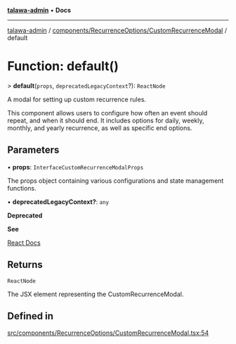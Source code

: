 [**talawa-admin**](../../../../README.md) • **Docs**

***

[talawa-admin](../../../../modules.md) / [components/RecurrenceOptions/CustomRecurrenceModal](../README.md) / default

# Function: default()

\> **default**(`props`, `deprecatedLegacyContext`?): `ReactNode`

A modal for setting up custom recurrence rules.

This component allows users to configure how often an event should repeat, and
when it should end. It includes options for daily, weekly, monthly, and yearly
recurrence, as well as specific end options.

## Parameters

• **props**: `InterfaceCustomRecurrenceModalProps`

The props object containing various configurations and state management functions.

• **deprecatedLegacyContext?**: `any`

**Deprecated**

**See**

[React Docs](https://legacy.reactjs.org/docs/legacy-context.html#referencing-context-in-lifecycle-methods)

## Returns

`ReactNode`

The JSX element representing the CustomRecurrenceModal.

## Defined in

[src/components/RecurrenceOptions/CustomRecurrenceModal.tsx:54](https://github.com/PalisadoesFoundation/talawa-admin/blob/6393648179f5fe59037f42564a6a7bc1ca4e7f9d/src/components/RecurrenceOptions/CustomRecurrenceModal.tsx#L54)
